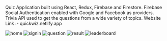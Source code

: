 Quiz Application built using React, Redux, Firebase and Firestore.
Firebase Social Authentication enabled with Google and Facebook as providers.
Trivia API used to get the questions from a wide variety of topics.
Website Link :- quickwiz.netlify.app

![home](https://user-images.githubusercontent.com/105639397/187854368-10995d85-880d-4408-9905-28ab7792884a.PNG)
![signin](https://user-images.githubusercontent.com/105639397/187854376-6a051ee8-bf41-44ae-a081-f81ca98d679d.PNG)
![question](https://user-images.githubusercontent.com/105639397/187854384-bdc7f1b5-2af2-41bd-b9bc-b06cc75a3b7a.PNG)
![result](https://user-images.githubusercontent.com/105639397/187854392-0566c0df-c03b-4fd4-b083-5518c3866767.PNG)
![leaderboard](https://user-images.githubusercontent.com/105639397/187854395-9bdf7d08-c4ff-4f9f-8e95-86a4b0a3ac32.PNG)
